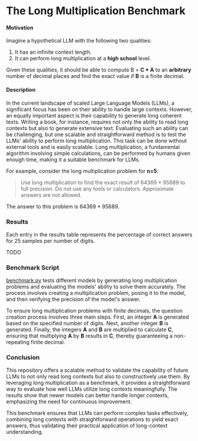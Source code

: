 # The Long Multiplication Benchmark

#### Motivation

Imagine a hypothetical LLM with the following two qualities:

1. It has an infinite context length.
2. It can perform long multiplication at a **high school** level.

Given these qualities, it should be able to compute B = **C * A** to an **arbitrary** number of decimal places and find the exact value if **B** is a finite decimal.

#### Description

In the current landscape of scaled Large Language Models (LLMs), a significant focus has been on their ability to handle large contexts. However, an equally important aspect is their capability to generate long coherent texts. Writing a book, for instance, requires not only the ability to read long contexts but also to generate extensive text. Evaluating such an ability can be challenging, but one scalable and straightforward method is to test the LLMs' ability to perform long multiplication. This task can be done without external tools and is easily scalable. Long multiplication, a fundamental algorithm involving simple calculations, can be performed by humans given enough time, making it a suitable benchmark for LLMs.

For example, consider the long multiplication problem for **n=5**:
> Use long multiplication to find the exact result of 64369 * 95689 to full precision. Do not use any tools or calculators. Approximate answers are not allowed.

The answer to this problem is 64369 * 95689.

### Results

Each entry in the results table represents the percentage of correct answers for 25 samples per number of digits.

TODO

### Benchmark Script

[benchmark.py](./benchmark.py) tests different models by generating long multiplication problems and evaluating the models' ability to solve them accurately. The process involves creating a multiplication problem, posing it to the model, and then verifying the precision of the model's answer.

To ensure long multiplication problems with finite decimals, the question creation process involves three main steps. First, an integer **A** is generated based on the specified number of digits. Next, another integer **B** is generated. Finally, the integers **A** and **B** are multiplied to calculate **C**, ensuring that multiplying **A** by **B** results in **C**, thereby guaranteeing a non-repeating finite decimal.

### Conclusion

This repository offers a scalable method to validate the capability of future LLMs to not only read long contexts but also to constructively use them. By leveraging long multiplication as a benchmark, it provides a straightforward way to evaluate how well LLMs utilize long contexts meaningfully. The results show that newer models can better handle longer contexts, emphasizing the need for continuous improvement. 

This benchmark ensures that LLMs can perform complex tasks effectively, combining long contexts with straightforward operations to yield exact answers, thus validating their practical application of long-context understanding.

